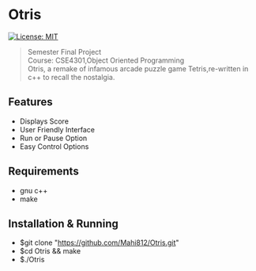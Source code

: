 # Otris
[![License: MIT](https://img.shields.io/badge/License-MIT-yellow.svg)](https://opensource.org/licenses/MIT)
> Semester Final Project  
> Course: CSE4301,Object Oriented Programming     
> Otris, a remake of infamous arcade puzzle game Tetris,re-written in c++ to recall the nostalgia.

## Features
* Displays Score
* User Friendly Interface
* Run or Pause Option
* Easy Control Options

## Requirements
* gnu c++
* make

## Installation & Running
* $git clone "https://github.com/Mahi812/Otris.git"
* $cd Otris && make
* $./Otris
